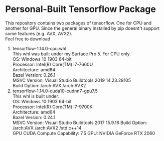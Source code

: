 # Personal-Built Tensorflow Package
This repository contains two packages of tensorflow. One for CPU and another for GPU. Since the general binary installed by pip doesnt't support some features (e.g. AVX, AVX2).  
Feel free to download
1. tensorflow-1.14.0-cpu.whl  
   This whl was built under my Surface Pro 5. For CPU only.  
   OS: Windows 10 1903 64-bit  
   Processor: Intel(R) Core(TM) i7-7660U  
   Architecture: amd64  
   Bazel Version: 0.26.1  
   MSVC Version: Visual Studio Buildtools 2019 14.23.28105  
   Build Option: /arch:AVX /arch:AVX2  
2. tensorflow-1.14.0-cuda10-cudnn7-gpu7.5  
   This whl is built under:  
   OS: Windows 10 1903 64-bit  
   Processor:  Intel(R) Core(TM) i7-9700K  
   Architecture: amd64  
   Bazel Version: 0.24.1  
   MSVC Version: Visual Studio Buildtools 2017 15.9.16
   Build Option: /arch:AVX /arch:AVX2 /std:c++14  
   GPU CUDA Compute Capability: 7.5 
   GPU: NVIDIA GeForce RTX 2060  
   

